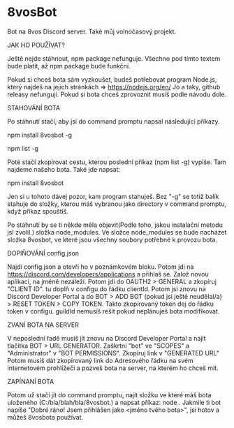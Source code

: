 # 8vosBot
Bot na 8vos Discord server. Také můj volnočasový projekt.




JAK HO POUŽÍVAT?

Ještě nejde stáhnout, npm package nefunguje. Všechno pod tímto textem bude platit, až npm package bude funkční.


Pokud si chceš bota sám vyzkoušet, budeš potřebovat program Node.js, který najdeš na jejich stránkách => https://nodejs.org/en/
Jo a taky, github releasy nefungují. Pokud si bota chceš zprovoznit musíš podle návodu dole.


STAHOVÁNÍ BOTA

Po stáhnutí stačí, aby jsi do command promptu napsal následující příkazy.


npm install 8vosbot -g

npm list -g


Poté stačí zkopírovat cestu, kterou poslední příkaz (npm list -g) vypíše. Tam najdeme našeho bota. Také jde napsat:

npm install 8vosbot

Jen si u tohoto dávej pozor, kam program stahuješ. Bez "-g" se totiž balík stahuje do složky, kterou máš vybranou jako directory v command promptu, když příkaz spouštíš.

Po stáhnutí by se ti někde měla objevit(Podle toho, jakou instalační metodu jsI zvolil.) složka node_modules.
Ve složce node_modules se bude nacházet složka 8vosbot, ve které jsou všechny soubory potřebné k provozu bota.


DOPlŇOVÁNÍ config.json

Najdi config.json a otevři ho v poznámkovém bloku.
Potom jdi na https://discord.com/developers/applications a přihlaš se.
Založ novou aplikaci, na jméně nezáleží.
Potom jdi do OAUTH2 > GENERAL a zkopíruj "CLIENT ID".
tu doplň v configu do řádku clientId.
Potom jsi znovu na Discord Developer Portal a do BOT > ADD BOT (pokud jsi ještě neudělal/a) > RESET TOKEN > COPY TOKEN.
Takto zkopírovaný token dej do řádku token v configu.
guildId nemusíš rešit pokud neplánuješ bota modifikovat.

ZVANÍ BOTA NA SERVER

V neposlední řadě musíš jít znovu na Discord Developer Portal a najít tlačítka BOT > URL GENERATOR.
Zaškrtni "bot" ve "SCOPES" a "Administrator" v "BOT PERMISSIONS".
Zkopíruj link v "GENERATED URL"
Potom musíš dát zkopírovaný link do Adresového řádku na svém internetovém prohlížeči a pozveš bota na server, na kterém ho chceš mít.

ZAPÍNANÍ BOTA

Potom už stačí jít do command promptu, najít složku ve které máš bota uloženého (C:/bla/blah/bla/8vosbot.) a napsat příkaz: node .
Jakmile ti bot napíše "Dobré ráno! Jsem přihlášen jako <jméno tvého bota>", jsi hotov a můžeš 8vosbota používat.

